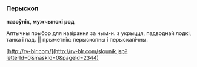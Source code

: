 ### Перыскоп
**назоўнік, мужчынскі род**

Аптычны прыбор для назірання за чым-н. з укрыцця, падводнай лодкі, танка і пад. || прыметнік: перыскопны і перыскапічны.

<a rel="author">[http://rv-blr.com/](http://rv-blr.com/slounik.jsp?letterId=0&maskId=0&pageId=2344)</a>

